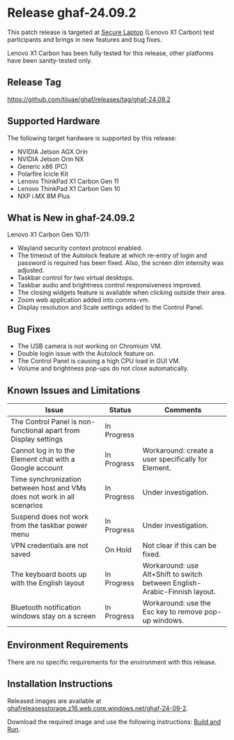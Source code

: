 <!--
    Copyright 2022-2024 TII (SSRC) and the Ghaf contributors
    SPDX-License-Identifier: CC-BY-SA-4.0
-->

# Release ghaf-24.09.2

This patch release is targeted at [Secure Laptop](../scenarios/showcases.md#secure-laptop) (Lenovo X1 Carbon) test participants and brings in new features and bug fixes.

Lenovo X1 Carbon has been fully tested for this release, other platforms have been sanity-tested only.


## Release Tag

<https://github.com/tiiuae/ghaf/releases/tag/ghaf-24.09.2>


## Supported Hardware

The following target hardware is supported by this release:

* NVIDIA Jetson AGX Orin
* NVIDIA Jetson Orin NX
* Generic x86 (PC)
* Polarfire Icicle Kit
* Lenovo ThinkPad X1 Carbon Gen 11
* Lenovo ThinkPad X1 Carbon Gen 10
* NXP i.MX 8M Plus


## What is New in ghaf-24.09.2

Lenovo X1 Carbon Gen 10/11:

  * Wayland security context protocol enabled.
  * The timeout of the Autolock feature at which re-entry of login and password is required has been fixed. Also, the screen dim intensity was adjusted.
  * Taskbar control for two virtual desktops.
  * Taskbar audio and brightness control responsiveness improved.
  * The closing widgets feature is available when clicking outside their area.
  * Zoom web application added into comms-vm.
  * Display resolution and Scale settings added to the Control Panel.


## Bug Fixes

* The USB camera is not working on Chromium VM.
* Double login issue with the Autolock feature on.
* The Control Panel is causing a high CPU load in GUI VM.
* Volume and brightness pop-ups do not close automatically.


## Known Issues and Limitations

| Issue           | Status      | Comments                             |
|-----------------|-------------|--------------------------------------|
| The Control Panel is non-functional apart from Display settings   | In Progress |  |
| Cannot log in to the Element chat with a Google account  | In Progress | Workaround: create a user specifically for Element. |
| Time synchronization between host and VMs does not work in all scenarios  | In Progress | Under investigation. |
| Suspend does not work from the taskbar power menu  | In Progress | Under investigation. |
| VPN credentials are not saved  | On Hold | Not clear if this can be fixed. |
| The keyboard boots up with the English layout   | In Progress | Workaround: use Alt+Shift to switch between English-Arabic-Finnish layout. |
| Bluetooth notification windows stay on a screen   | In Progress | Workaround: use the Esc key to remove pop-up windows. |


## Environment Requirements

There are no specific requirements for the environment with this release.


## Installation Instructions

Released images are available at [ghafreleasesstorage.z16.web.core.windows.net/ghaf-24-09-2](https://ghafreleasesstorage.z16.web.core.windows.net/ghaf-24-09-2).

Download the required image and use the following instructions: [Build and Run](../ref_impl/build_and_run.md).

